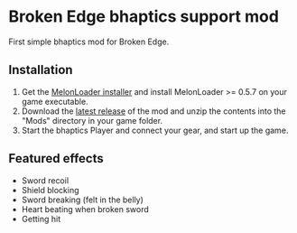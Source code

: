 # Broken Edge bhaptics support mod
First simple bhaptics mod for Broken Edge.

## Installation
1. Get the [MelonLoader installer](https://melonwiki.xyz/#/?id=automated-installation) and install MelonLoader >= 0.5.7 on your game executable.
2. Download the [latest release](https://github.com/floh-bhaptics/Ruinsmagus_bhaptics/releases/latest/) of the mod and unzip the contents into the "Mods" directory in your game folder.
3. Start the bhaptics Player and connect your gear, and start up the game.

## Featured effects
- Sword recoil
- Shield blocking
- Sword breaking (felt in the belly)
- Heart beating when broken sword
- Getting hit
